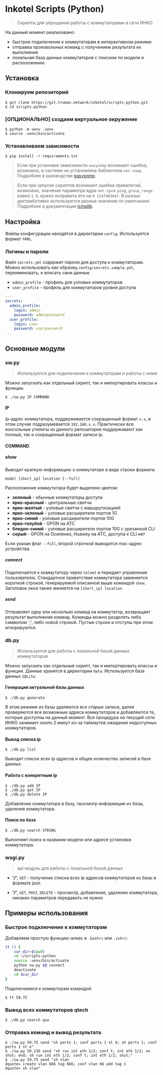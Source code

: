 # Inkotel Scripts (Python)
> Скрипты для упрощения работы с коммутаторами в сети ИНКО

На данный момент реализовано:
- быстрое подключение к коммутаторам в интерактивном режиме
- отправка произвольных команд с получением результата их выполнения
- локальная база данных коммутаторов с поиском по модели и расположению

## Установка

### Клонируем репозиторий

```shell
$ git clone https://git.truman.network/inkotel/scripts-python.git
$ cd scripts-python
```

### [ОПЦИОНАЛЬНО] создаем виртуальное окружение

```shell
$ python -m venv .venv
$ source .venv/bin/activate
```

### Устанавливаем зависимости

```shell
$ pip install -r requirements.txt
```

> Если при установке зависимости `easysnmp` возникает ошибка, возможно, в системе не установлена библиотека `net-snmp`. Подробнее в руководстве [easysnmp](https://easysnmp.readthedocs.io/en/latest/#installation).


> Если при запуске скриптов возникает ошибка привилегий, возможно, значение параметра ядра `net.ipv4.ping_group_range` равно `1 0`, нужно исправить его на `0 2147483647`. В разных дистрибутивах используются разные значения по умолчанию. Подробнее в документации [icmplib](https://github.com/ValentinBELYN/icmplib/blob/main/docs/6-use-icmplib-without-privileges.md).

## Настройка

Файлы конфигурации находятся в директории `config`. Используется формат `YAML`.

### Логины и пароли

Файл `secrets.yml` содержит пароли для доступа к коммутаторам. Можно использовать как образец `config/secrets.sample.yml`, переименовать, и вписать свои данные.

- `admin_profile` - профиль для узловых коммутаторов
- `user_profile` - профиль для коммутаторов уровня доступа

```yaml
---
secrets:
  admin_profile:
    login: admin
    password: adminpassword
  user_profile:
    login: user
    password: userpassword
...
```

## Основные модули

### sw.py

> Используется для подключения к коммутаторам и работы с ними

Можно запускать как отдельный скрипт, так и импортировать классы и функции.

```shell
$ ./sw.py IP COMMAND
```

#### IP

ip-адрес коммутатора, поддерживается сокращенный формат `x.x`, в этом случае подразумевается `192.168.x.x`. Практически все консольные утилиты из данного репозитория поддерживают как полный, так и сокращенный формат записи ip.

#### COMMAND

##### show

Выводит краткую информацию о коммутаторе в виде строки формата:
```
model [short_ip] location [--full]
```
Расположение коммутатора будет выделено цветом:
- **зеленый** - обычные коммутаторы доступа
- **ярко-красный** - центральные свитчи
- **ярко-желтый** - узловые свитчи с маршрутизацией
- **ярко-зеленый** - узловые расширители портов 1G
- **ярко-синий** - узловые расширители портов 10G
- **ярко-голубой** - GPON на АТС
- **бледно-синий** - узловые расширители портов 10G с урезанной CLI
- **серый** - GPON на Осипенко, Huawey на АТС, доступа к CLI нет

Если указан флаг `--full`, второй строчкой выводится mac-адрес устройства.

##### connect

Подключается к коммутатору через `telnet` и передает управление пользователю. Стандартное приветствие коммутатора заменяется короткой строкой, генерируемой описанной выше командой `show`. Заголовок окна также меняется на `[short_ip] location`

##### send

Отправляет одну или несколько команд на коммутатор, возвращает результат выполнения команд. Команды можно разделять либо символом ';', либо новой строкой. Пустые строки и отступы при этом игнорируются.

### db.py

> Используется для работы с локальной базой данных коммутаторов

Можно запускать как отдельный скрипт, так и импортировать классы и функции. Данные хранятся в директории `data`. Используется база данных `SQLite`.

#### Генерация актуальной базы данных

```shell
$ ./db.py generate
```
В этом режиме из базы удаляются все старые записи, далее проверяются все возможные адреса коммутаторов и добавляются те, которые доступны на данный момент. Вся процедура на текущей сети ИНКО занимает около 2 минут из-за таймаутов ожидания недоступных коммутаторов. 

#### Вывод списка ip

```shell
$ ./db.py list
```
Выводит список всех ip адресов и общее количество записей в базе данных.

#### Работа с конкретным ip

```shell
$ ./db.py add IP
$ ./db.py get IP
$ ./db.py delete IP
```
Добавление коммутатора в базу, просмотр информации из базы, удаление коммутатора.

#### Поиск по базе

```shell
$ ./db.py search STRING
```

Выполняет поиск в названии модели или адресе установки коммутатора.


### wsgi.py

> api модуль для работы с локальной базой данных

- **'/'**, `GET` - получение списка всех ip адресов коммутаторов из базы в формате json

- **'/<ip address>'**, `GET`, `POST`, `DELETE` - просмотр, добавление, удаление коммутатора, никаких параметров передавать не нужно

## Примеры использования

### Быстрое подключение к коммутаторам

Добавляем простую функцию-алиас в `.bashrc` или `.zshrc`:

```sh
tt () {
    cur_dir=$(pwd)
    cd ~/scripts-python
    source .venv/bin/activate
    python sw.py $@ connect
    deactivate
    cd $cur_dir
}
```

Подключаемся к коммуторам командой:
```shell
$ tt 59.75
```

### Вывод всех коммутаторов qtech

```shell
$ ./db.py search qsw
```

### Отправка команд и вывод результата

```shell
$ ./sw.py 59.75 send "sh ports 1; conf ports 1 st d; sh ports 1; conf ports 1 st e"
$ ./sw.py 58.236 send "sh run int eth 1/2; conf t; int eth 1/2; no shut; end; sh run int eth 1/2; conf t; int eth 1/2; shut;"
$ ./sw.py 59.75 send "sh vlan
dquote> create vlan 666 tag 666; conf vlan 66 add tag 1
dquote> sh vlan"
```
